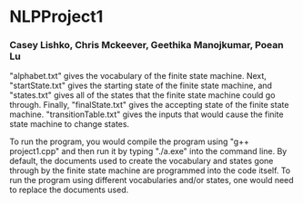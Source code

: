 # NLPProject1
### Casey Lishko, Chris Mckeever, Geethika Manojkumar, Poean Lu

"alphabet.txt" gives the vocabulary of the finite state machine. Next, "startState.txt" gives the starting state of the finite state machine, and "states.txt" gives all of the states that the finite state machine could go through. Finally, "finalState.txt" gives the accepting state of the finite state machine. "transitionTable.txt" gives the inputs that would cause the finite state machine to change states.

To run the program, you would compile the program using "g++ project1.cpp" and then run it by typing "./a.exe" into the command line. By default, the documents used to create the vocabulary and states gone through by the finite state machine are programmed into the code itself. To run the program using different vocabularies and/or states, one would need to replace the documents used. 
